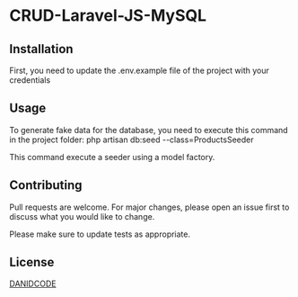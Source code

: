 # CRUD-Laravel-JS-MySQL



## Installation

First, you need to update the .env.example file of the project with your credentials

## Usage

To generate fake data for the database, you need to execute this command in the project folder: php artisan db:seed --class=ProductsSeeder

This command execute a seeder using a model factory.

## Contributing
Pull requests are welcome. For major changes, please open an issue first to discuss what you would like to change.

Please make sure to update tests as appropriate.

## License
[DANIDCODE](https://github.com/danidcode)
